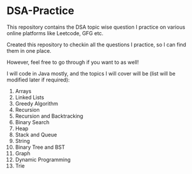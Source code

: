 # DSA-Practice

This repository contains the DSA topic wise question I practice on various online platforms like Leetcode, GFG etc.

Created this repository to checkin all the questions I practice, so I can find them in one place.

However, feel free to go through if you want to as well!

I will code in Java mostly, and the topics I will cover will be (list will be modified later if required):

1. Arrays
2. Linked Lists
3. Greedy Algorithm
4. Recursion
5. Recursion and Backtracking
6. Binary Search
7. Heap
8. Stack and Queue
9. String
10. Binary Tree and BST
11. Graph
12. Dynamic Programming
13. Trie
